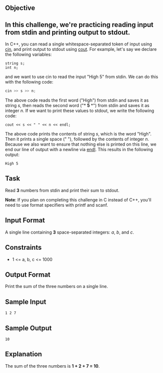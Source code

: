 ## Objective
In this challenge, we're practicing reading input from stdin and printing output to stdout.
---
In C++, you can read a single whitespace-separated token of input using [cin](https://www.cplusplus.com/cin), and print output to stdout using [cout](https://www.cplusplus.com/cout). For example, let's say we declare the following variables:

```
string s;
int n;
```

and we want to use cin to read the input "High 5" from stdin. We can do this with the following code:

```C++
cin >> s >> n;
```

The above code reads the first word ("High") from stdin and saves it as string *s*, then reads the second word ("* **5** *") from stdin and saves it as integer *n*. If we want to print these values to stdout, we write the following code:

```
cout << s << " " << n << endl;
```

The above code prints the contents of string *s*, which is the word "High". Then it prints a single space (" "), followed by the contents of integer *n*. Because we also want to ensure that nothing else is printed on this line, we end our line of output with a newline via [endl](https://www.cplusplus.com/endl). This results in the following output:

```
High 5
```
## Task

Read **3** numbers from stdin and print their sum to stdout.

**Note**: If you plan on completing this challenge in C instead of C++, you'll need to use format specifiers with printf and scanf.

## Input Format

A single line containing **3** space-separated integers: *a*, *b*, and *c*.

## Constraints

* 1 <= a, b, c <= 1000

## Output Format

Print the sum of the three numbers on a single line.

## Sample Input

```
1 2 7
```

## Sample Output

```
10
```

## Explanation

The sum of the three numbers is **1 + 2 + 7 = 10**.